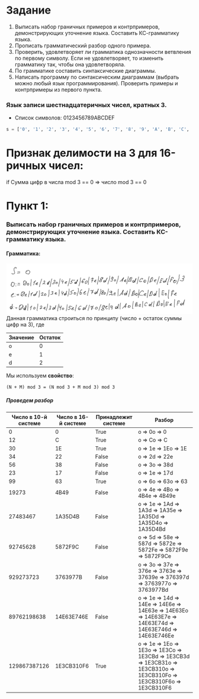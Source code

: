 # Задание 
1. Выписать набор граничных примеров и контрпримеров, демонстрирующих уточнение языка. Составить КС-грамматику языка.
2. Прописать грамматический разбор одного примера.
3. Проверить, удовлетворяет ли грамматика однозначности ветвления по первому символу. Если не удовлетворяет, то изменить грамматику так, чтобы она удовлетворяла.
4. По грамматике составить синтаксические диаграммы.
5. Написать программу по синтаксическим диаграммам (выбрать можно любый язык программирования). Проверить примеры и контрпримеры из первого пункта. 
### Язык записи шестнадцатеричных чисел, кратных 3.
- Список символов: 0123456789ABCDEF
```python
s = ['0', '1', '2', '3', '4', '5', '6', '7', '8', '9', 'A', 'B', 'C', 'D', 'E', 'F']
```
# Признак делимости на 3 для 16-ричных чисел:
if Сумма цифр в числа mod 3 == 0 => число mod 3 == 0 

# Пункт 1: 
### Выписать набор граничных примеров и контрпримеров, демонстрирующих уточнение языка. Составить КС-грамматику языка.
#### Грамматика:
![Грамматика](/img/Грамматика.png)
Данная грамматика строиться по принципу (число + остаток суммы цифр на 3), где 

|Значение|Остаток|
|--- | --- |
|o|0|
|e|1|
|d|2|

Мы используем **свойство**:
```
(N + M) mod 3 = (N mod 3 + M mod 3) mod 3
```

##### Проведем разбор
|Число в 10-й системе|Число в 16-й системе|Принадлежит системе|Разбор|
|--- | --- | --- | --- |
|0|0|True|o => 0o => 0|
|12|C|True|o => Co => C|
|30|1E|True|o => 1e => 1Eo => 1E|
|34|22|False|o => 2d => 22e|
|56|38|False|o => 3o => 38d|
|23|17|False|o => 1e => 17d|
|99|63|True|o => 6o => 63o => 63|
|19273|4B49|False|o => 4e => 4Bo => 4B4e => 4B49e|
|27483467|1A35D4B|False|o => 1e => 1Ad => 1A3d => 1A35e => 1A35Dd => 1A35D4o => 1A35D4Bd|
|92745628|5872F9C|False|o => 5d => 58e => 587d => 5872e => 5872Fe => 5872F9e => 5872F9Ce|
|929273723|3763977B|False|o => 3o => 37e => 376e => 3763e => 37639e => 376397d => 3763977o => 3763977Bd|
|89762198638|14E63E746E|False|o => 1e => 14d => 14Ee => 14E6e => 14E63e => 14E63Eo => 14E63E7e => 14E63E74d => 14E63E746d => 14E63E746Ee|
|129867387126|1E3CB310F6|True|o => 1e => 1Eo => 1E3o => 1E3Co => 1E3CBd => 1E3CB3d => 1E3CB31o => 1E3CB310o => 1E3CB310Fo => 1E3CB310F6o => 1E3CB310F6|